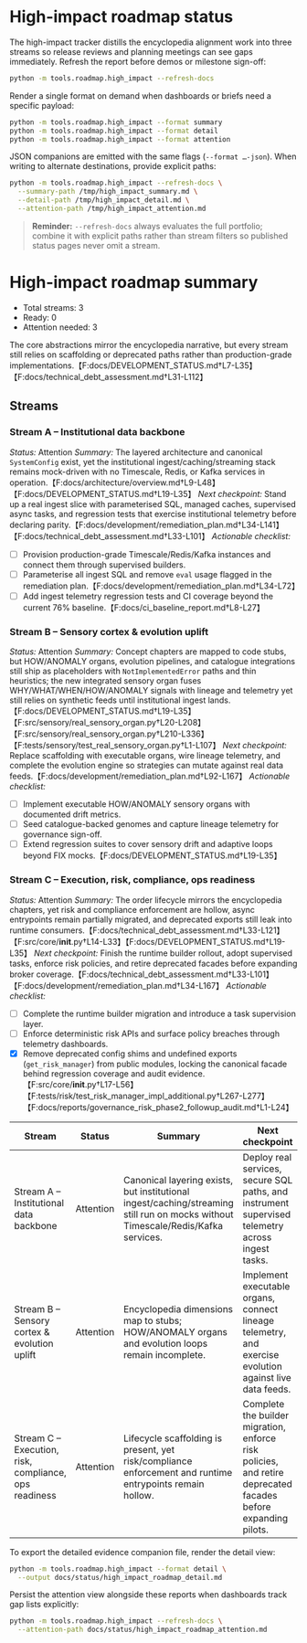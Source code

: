 # High-impact roadmap status

The high-impact tracker distills the encyclopedia alignment work into three
streams so release reviews and planning meetings can see gaps immediately.
Refresh the report before demos or milestone sign-off:

```bash
python -m tools.roadmap.high_impact --refresh-docs
```

Render a single format on demand when dashboards or briefs need a specific
payload:

```bash
python -m tools.roadmap.high_impact --format summary
python -m tools.roadmap.high_impact --format detail
python -m tools.roadmap.high_impact --format attention
```

JSON companions are emitted with the same flags (`--format …-json`). When
writing to alternate destinations, provide explicit paths:

```bash
python -m tools.roadmap.high_impact --refresh-docs \
  --summary-path /tmp/high_impact_summary.md \
  --detail-path /tmp/high_impact_detail.md \
  --attention-path /tmp/high_impact_attention.md
```

> **Reminder:** `--refresh-docs` always evaluates the full portfolio; combine it
> with explicit paths rather than stream filters so published status pages never
> omit a stream.

<!-- HIGH_IMPACT_PORTFOLIO:START -->
# High-impact roadmap summary

- Total streams: 3
- Ready: 0
- Attention needed: 3

The core abstractions mirror the encyclopedia narrative, but every stream still
relies on scaffolding or deprecated paths rather than production-grade
implementations.【F:docs/DEVELOPMENT_STATUS.md†L7-L35】【F:docs/technical_debt_assessment.md†L31-L112】

## Streams

### Stream A – Institutional data backbone

*Status:* Attention
*Summary:* The layered architecture and canonical `SystemConfig` exist, yet the
institutional ingest/caching/streaming stack remains mock-driven with no
Timescale, Redis, or Kafka services in operation.【F:docs/architecture/overview.md†L9-L48】【F:docs/DEVELOPMENT_STATUS.md†L19-L35】
*Next checkpoint:* Stand up a real ingest slice with parameterised SQL, managed
caches, supervised async tasks, and regression tests that exercise institutional
telemetry before declaring parity.【F:docs/development/remediation_plan.md†L34-L141】【F:docs/technical_debt_assessment.md†L33-L101】
*Actionable checklist:*
  - [ ] Provision production-grade Timescale/Redis/Kafka instances and connect them through supervised builders.
  - [ ] Parameterise all ingest SQL and remove `eval` usage flagged in the remediation plan.【F:docs/development/remediation_plan.md†L34-L72】
  - [ ] Add ingest telemetry regression tests and CI coverage beyond the current 76% baseline.【F:docs/ci_baseline_report.md†L8-L27】

### Stream B – Sensory cortex & evolution uplift

*Status:* Attention
*Summary:* Concept chapters are mapped to code stubs, but HOW/ANOMALY organs,
evolution pipelines, and catalogue integrations still ship as placeholders with
`NotImplementedError` paths and thin heuristics; the new integrated sensory organ
fuses WHY/WHAT/WHEN/HOW/ANOMALY signals with lineage and telemetry yet still
relies on synthetic feeds until institutional ingest lands.【F:docs/DEVELOPMENT_STATUS.md†L19-L35】【F:src/sensory/real_sensory_organ.py†L20-L208】【F:src/sensory/real_sensory_organ.py†L210-L336】【F:tests/sensory/test_real_sensory_organ.py†L1-L107】
*Next checkpoint:* Replace scaffolding with executable organs, wire lineage
telemetry, and complete the evolution engine so strategies can mutate against
real data feeds.【F:docs/development/remediation_plan.md†L92-L167】
*Actionable checklist:*
  - [ ] Implement executable HOW/ANOMALY sensory organs with documented drift metrics.
  - [ ] Seed catalogue-backed genomes and capture lineage telemetry for governance sign-off.
  - [ ] Extend regression suites to cover sensory drift and adaptive loops beyond FIX mocks.【F:docs/DEVELOPMENT_STATUS.md†L19-L35】

### Stream C – Execution, risk, compliance, ops readiness

*Status:* Attention
*Summary:* The order lifecycle mirrors the encyclopedia chapters, yet risk and
compliance enforcement are hollow, async entrypoints remain partially migrated,
 and deprecated exports still leak into runtime consumers.【F:docs/technical_debt_assessment.md†L33-L121】【F:src/core/__init__.py†L14-L33】【F:docs/DEVELOPMENT_STATUS.md†L19-L35】
*Next checkpoint:* Finish the runtime builder rollout, adopt supervised tasks,
enforce risk policies, and retire deprecated facades before expanding broker
coverage.【F:docs/technical_debt_assessment.md†L33-L101】【F:docs/development/remediation_plan.md†L34-L167】
*Actionable checklist:*
  - [ ] Complete the runtime builder migration and introduce a task supervision layer.
  - [ ] Enforce deterministic risk APIs and surface policy breaches through telemetry dashboards.
  - [x] Remove deprecated config shims and undefined exports (`get_risk_manager`) from public modules, locking the canonical facade behind regression coverage and audit evidence.【F:src/core/__init__.py†L17-L56】【F:tests/risk/test_risk_manager_impl_additional.py†L267-L277】【F:docs/reports/governance_risk_phase2_followup_audit.md†L1-L24】
<!-- HIGH_IMPACT_PORTFOLIO:END -->

<!-- HIGH_IMPACT_SUMMARY:START -->
| Stream | Status | Summary | Next checkpoint |
| --- | --- | --- | --- |
| Stream A – Institutional data backbone | Attention | Canonical layering exists, but institutional ingest/caching/streaming still run on mocks without Timescale/Redis/Kafka services. | Deploy real services, secure SQL paths, and instrument supervised telemetry across ingest tasks. |
| Stream B – Sensory cortex & evolution uplift | Attention | Encyclopedia dimensions map to stubs; HOW/ANOMALY organs and evolution loops remain incomplete. | Implement executable organs, connect lineage telemetry, and exercise evolution against live data feeds. |
| Stream C – Execution, risk, compliance, ops readiness | Attention | Lifecycle scaffolding is present, yet risk/compliance enforcement and runtime entrypoints remain hollow. | Complete the builder migration, enforce risk policies, and retire deprecated facades before expanding pilots. |
<!-- HIGH_IMPACT_SUMMARY:END -->

To export the detailed evidence companion file, render the detail view:

```bash
python -m tools.roadmap.high_impact --format detail \
  --output docs/status/high_impact_roadmap_detail.md
```

Persist the attention view alongside these reports when dashboards track gap
lists explicitly:

```bash
python -m tools.roadmap.high_impact --refresh-docs \
  --attention-path docs/status/high_impact_roadmap_attention.md
```
